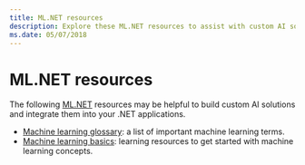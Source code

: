 ```yaml
---
title: ML.NET resources
description: Explore these ML.NET resources to assist with custom AI solutions creation and integration into your .NET applications.
ms.date: 05/07/2018
---
```

# ML.NET resources

The following  [ML.NET](../index.md) resources may be helpful to build custom AI solutions and integrate them into your .NET applications.

* [Machine learning glossary](glossary.md): a list of important machine learning terms.
* [Machine learning basics](basics.md): learning resources to get started with machine learning concepts.
